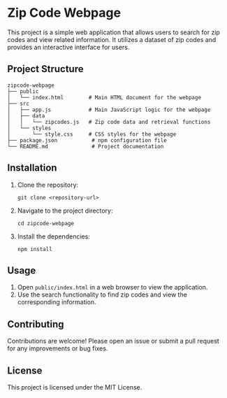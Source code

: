 # Zip Code Webpage

This project is a simple web application that allows users to search for zip codes and view related information. It utilizes a dataset of zip codes and provides an interactive interface for users.

## Project Structure

```
zipcode-webpage
├── public
│   └── index.html        # Main HTML document for the webpage
├── src
│   ├── app.js            # Main JavaScript logic for the webpage
│   ├── data
│   │   └── zipcodes.js   # Zip code data and retrieval functions
│   └── styles
│       └── style.css     # CSS styles for the webpage
├── package.json           # npm configuration file
└── README.md              # Project documentation
```

## Installation

1. Clone the repository:
   ```
   git clone <repository-url>
   ```
2. Navigate to the project directory:
   ```
   cd zipcode-webpage
   ```
3. Install the dependencies:
   ```
   npm install
   ```

## Usage

1. Open `public/index.html` in a web browser to view the application.
2. Use the search functionality to find zip codes and view the corresponding information.

## Contributing

Contributions are welcome! Please open an issue or submit a pull request for any improvements or bug fixes.

## License

This project is licensed under the MIT License.